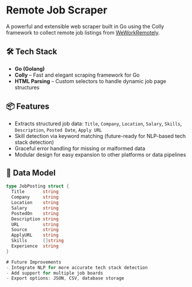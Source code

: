 # Remote Job Scraper

A powerful and extensible web scraper built in Go using the Colly framework to collect remote job listings from [WeWorkRemotely](https://weworkremotely.com/).

## 🛠 Tech Stack
- **Go (Golang)**
- **Colly** – Fast and elegant scraping framework for Go
- **HTML Parsing** – Custom selectors to handle dynamic job page structures

## 📦 Features
- Extracts structured job data: `Title`, `Company`, `Location`, `Salary`, `Skills`, `Description`, `Posted Date`, `Apply URL`
- Skill detection via keyword matching (future-ready for NLP-based tech stack detection)
- Graceful error handling for missing or malformed data
- Modular design for easy expansion to other platforms or data pipelines

## 🧱 Data Model
```go
type JobPosting struct {
  Title       string
  Company     string
  Location    string
  Salary      string
  PostedOn    string
  Description string
  URL         string
  Source      string
  ApplyURL    string
  Skills      []string
  Experience  string
}

# Future Improvements
- Integrate NLP for more accurate tech stack detection
- Add support for multiple job boards
- Export options: JSON, CSV, database storage

